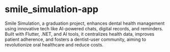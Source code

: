 # smile_simulation-app
Smile Simulation, a graduation project, enhances dental health management using innovative tech like AI-powered chats, digital records, and reminders. Built with Flutter, .NET, and AI tools, it centralizes health data, improves patient adherence, and fosters a dentist-user community, aiming to revolutionize oral healthcare and reduce costs.

